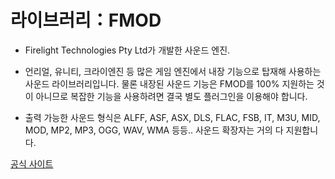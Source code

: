 # 라이브러리：FMOD

- Firelight Technologies Pty Ltd가 개발한 사운드 엔진.

- 언리얼, 유니티, 크라이엔진 등 많은 게임 엔진에서 내장 기능으로 탑재해 사용하는 사운드 라이브러리입니다. 물론 내장된 사운드 기능은 FMOD를 100% 지원하는 것이 아니므로 복잡한 기능을 사용하려면 결국 별도 플러그인을 이용해야 합니다.

- 출력 가능한 사운드 형식은 ALFF, ASF, ASX, DLS, FLAC, FSB, IT, M3U, MID, MOD, MP2, MP3, OGG, WAV, WMA 등등.. 사운드 확장자는 거의 다 지원합니다.

[공식 사이트](https://www.fmod.com/)
